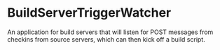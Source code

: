 # BuildServerTriggerWatcher
An application for build servers that will listen for POST messages from checkins from source servers, which can then kick off a build script.
